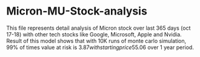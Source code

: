 # Micron-MU-Stock-analysis
This file represents detail analysis of Micron stock over last 365 days (oct 17-18) with other tech stocks like Google, Microsoft, Apple and Nvidia. Result of this model shows that with 10K runs of monte carlo simulation, 99% of times value at risk is $3.87 with starting price 55.06$ over 1 year period.    
